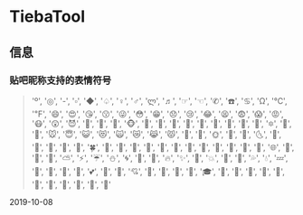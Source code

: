 # TiebaTool

## 信息

### 贴吧昵称支持的表情符号

> 'º', '◎', '-', '▫', '◆', '♤', '♀', '♂', 'ლ', '♬', '☞', '☜', '✆', 
> '☎️', '♋', 'Ω', '℃', '℉', '😄', '😍', '😘', '😗', '😜', '😳', '😁', '😞',
> '😢', '😂', '😫', '😨', '😱', '😡', '😷', '😲', '😈', '🐷', '🐶', '🐑', '🐵',
> '🐨', '🐼', '🐯', '🍪', '🍺', '🍦', '🍭', '🍗', '🍼', '🔯', '🍒', '👀', '🐭',
> '😇', '😺', '😻', '🙀', '😿', '😹', '😾', '👹', '👺', '🌞', '🌝', '🌚', '🌜',
> '🌛', '👦', '👧', '🎎', '🌸', '🍀', '🌹', '🌻', '🌺', '🍁', '🌿', '🍄', '🌵',
> '🌴', '🌳', '🌰', '🌱', '🌼', '🌐', '🌙', '🌋', '🌌', '⛅', '⚡', '☔', '⛄',
> '🌀', '🌈', '🌊', '🔥', '✨', '🌟', '💥', '💫', '💢', '💦', '💧', '💤', '💨',
> '🎀', '🌂', '💄', '💕', '💖', '💞', '💘', '💌', '💋', '💝', '🎒', '🎓', '🎏',
> '🎃', '👻', '🎅', '🎄', '🎁', '🙈', '🐒', '💯', '👯', '💍' 

2019-10-08
